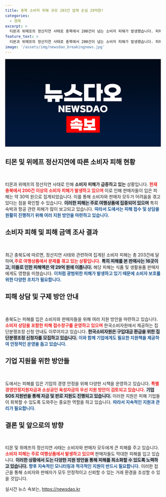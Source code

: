 ```yaml
---
title: 충북 소비자 피해 규모 203건 업체 손실 29억원!
categories:
  - 경제
excerpt: >
  티몬과 위메프의 정산지연 사태로 충북에서 200건이 넘는 소비자 피해가 발생했습니다. 피해자들은 주로 여행상품으로 고통받고 있으며, 지원 체계가 마련되고 있습니다. 클릭해 자세한 피해 내용을 확인하세요!
feature_text: >
  티몬과 위메프의 정산지연 사태로 충북에서 200건이 넘는 소비자 피해가 발생했습니다. 피해자들은 주로 여행상품으로 고통받고 있으며, 지원 체계가 마련되고 있습니다. 클릭해 자세한 피해 내용을 확인하세요!
image: '/assets/img/newsdao_breakingnews.jpg'
---
```


<p><img src="/assets/img/newsdao_breakingnews.jpg" alt="bookingtag 속보" /></p>

<h2 data-ke-size="size26">티몬 및 위메프 정산지연에 따른 소비자 피해 현황</h2>

<p data-ke-size="size16">&nbsp;</p>

<p>티몬과 위메프의 정산지연 사태로 인해 <strong>소비자 피해가 급증하고 있는</strong> 상황입니다. <b><span style="color: #ee2323;">현재 충북에서 200건 이상의 소비자 피해가 발생하고 있으며</span></b> 이로 인해 판매자들이 입은 피해는 약 30억 원으로 집계되었습니다. 이를 통해 소비자와 판매자 모두가 어려움을 겪고 있다는 점을 확인할 수 있습니다. <b><span style="background-color: #21538527;">이러한 피해는 주로 여행상품에 집중되어 있으며</span></b> 특히 숙박과 항공 관련 피해가 많이 보고되고 있습니다. <b><span style="color: #1a5490;">따라서 도에서는 피해 접수 및 상담을 원활히 진행하기 위해 여러 지원 방안을 마련하고 있습니다.</span></b></p>

<h2 data-ke-size="size26">소비자 피해 및 피해 금액 조사 결과</h2>

<p data-ke-size="size16">&nbsp;</p>

<p>최근 충북도에 따르면, 정산지연 사태와 관련하여 집계된 소비자 피해는 총 203건에 달하며,<b><span style="color: #ee2323;">주로 여행상품에서 문제를 겪고 있는 상황입니다.</span></b> <b><span style="background-color: #21538527;">특히 피해를 본 판매사는 16곳이고, 이들로 인한 피해액은 약 29억 원에 이릅니다.</span></b> 해당 피해는 식품 및 생활용품 판매자에게도 영향을 미쳤습니다. <b><span style="color: #1a5490;">이처럼 광범위한 피해가 발생하고 있기 때문에 소비자 보호를 위한 다양한 조치가 필요합니다.</span></b></p>

<h2 data-ke-size="size26">피해 상담 및 구제 방안 안내</h2>

<p data-ke-size="size16">&nbsp;</p>

<p>충북도는 피해를 입은 소비자와 판매자들을 위해 여러 지원 방안을 마련하고 있습니다. <b><span style="color: #ee2323;">소비자 상담을 포함한 피해 접수창구를 운영하고 있으며</span></b> 한국소비자원에서 제공하는 집단분쟁조정 신청 안내도 이루어지고 있습니다. <b><span style="background-color: #21538527;">한국소비자원은 구입대금 환급을 위한 집단분쟁조정 신청자를 모집하고 있습니다.</span></b> <b><span style="color: #1a5490;">이와 함께 기업에게도 필요한 지원책을 제공하여 안정적인 운영을 돕고 있습니다.</span></b></p>

<h2 data-ke-size="size26">기업 지원을 위한 방안들</h2>

<p data-ke-size="size16">&nbsp;</p>

<p>도에서는 피해를 입은 기업의 경영 안정을 위해 다양한 시책을 운영하고 있습니다. <b><span style="color: #ee2323;">특별경영안정지원자금과 소상공인 육성자금의 우선 지원 방안이 검토되고 있습니다.</span></b> <b><span style="background-color: #21538527;">기업 SOS 지원반을 통해 자금 및 판로 지원도 진행되고 있습니다.</span></b> 이러한 지원은 피해 기업들이 회복할 수 있도록 도와주는 중요한 역할을 하고 있습니다. <b><span style="color: #1a5490;">따라서 지속적인 지원과 관리가 필요합니다.</span></b></p>

<h2 data-ke-size="size26">결론 및 앞으로의 방향</h2>

<p data-ke-size="size16">&nbsp;</p>

<p>티몬 및 위메프의 정산지연 사태는 소비자와 판매자 모두에게 큰 피해를 주고 있습니다. <b><span style="color: #ee2323;">소비자 피해는 주로 여행상품에서 발생하고 있으며</span></b> 판매자들도 막대한 피해를 입고 있습니다. <b><span style="background-color: #21538527;">이러한 상황에서 도는 다양한 지원 방안을 통해 피해를 최소화할 수 있도록 노력하고 있습니다.</span></b> <b><span style="color: #1a5490;">향후 지속적인 모니터링과 적극적인 지원이 반드시 필요합니다.</span></b> 이러한 접근을 통해 소비자와 판매자가 모두 안정적이고 신뢰할 수 있는 거래 환경을 조성할 수 있을 것입니다.</p>
실시간 뉴스 속보는, <a href="https://newsdao.kr" rel="dofollow">https://newsdao.kr</a>


